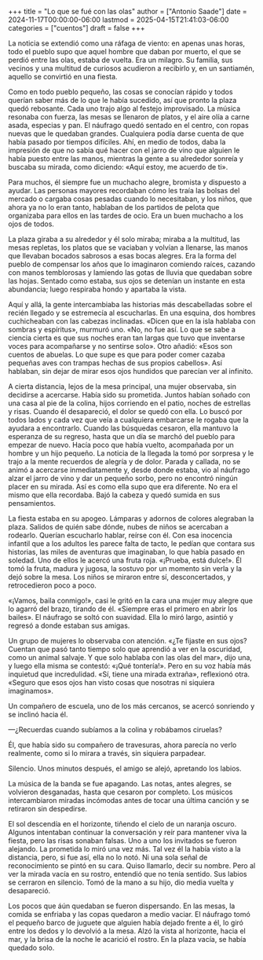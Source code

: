 +++
title = "Lo que se fué con las olas"
author = ["Antonio Saade"]
date = 2024-11-17T00:00:00-06:00
lastmod = 2025-04-15T21:41:03-06:00
categories = ["cuentos"]
draft = false
+++

La noticia se extendió como una ráfaga de viento: en apenas unas horas, todo el pueblo supo que aquel hombre que daban por muerto, el que se perdió entre las olas, estaba de vuelta. Era un milagro. Su familia, sus vecinos y una multitud de curiosos acudieron a recibirlo y, en un santiamén, aquello se convirtió en una fiesta.

Como en todo pueblo pequeño, las cosas se conocían rápido y todos querían saber más de lo que le había sucedido, así que pronto la plaza quedó rebosante. Cada uno trajo algo al festejo improvisado. La música resonaba con fuerza, las mesas se llenaron de platos, y el aire olía a carne asada, especias y pan. El náufrago quedó sentado en el centro, con ropas nuevas que le quedaban grandes. Cualquiera podía darse cuenta de que había pasado por tiempos difíciles. Ahí, en medio de todos, daba la impresión de que no sabía qué hacer con el jarro de vino que alguien le había puesto entre las manos, mientras la gente a su alrededor sonreía y buscaba su mirada, como diciendo: «Aquí estoy, me acuerdo de ti».

Para muchos, él siempre fue un muchacho alegre, bromista y dispuesto a ayudar. Las personas mayores recordaban cómo les traía las bolsas del mercado o cargaba cosas pesadas cuando lo necesitaban, y los niños, que ahora ya no lo eran tanto, hablaban de los partidos de pelota que organizaba para ellos en las tardes de ocio. Era un buen muchacho a los ojos de todos.

La plaza giraba a su alrededor  y él solo miraba; miraba a la multitud, las mesas repletas, los platos que se vaciaban y volvían a llenarse, las manos que llevaban bocados sabrosos a esas bocas alegres. Era la forma del pueblo de compensar los años que lo imaginaron comiendo raíces, cazando con manos temblorosas y lamiendo las gotas de lluvia que quedaban sobre las hojas. Sentado como estaba, sus ojos se detenían un instante en esta abundancia; luego respiraba hondo y apartaba la vista.

Aquí y allá, la gente intercambiaba las historias más descabelladas sobre el recién llegado y se estremecía al escucharlas. En una esquina, dos hombres cuchicheaban con las cabezas inclinadas. «Dicen que en la isla hablaba con sombras y espíritus», murmuró uno. «No, no fue así. Lo que se sabe a ciencia cierta es que sus noches eran tan largas que tuvo que inventarse voces para acompañarse y no sentirse solo». Otro añadió: «Esos son cuentos de abuelas. Lo que supe es que para poder comer cazaba pequeñas aves con trampas hechas de sus propios cabellos». Así hablaban, sin dejar de mirar esos ojos hundidos que parecían ver al infinito.

A cierta distancia, lejos de la mesa principal, una mujer observaba, sin decidirse a acercarse. Había sido su prometida. Juntos habían soñado con una casa al pie de la colina, hijos corriendo en el patio, noches de estrellas y risas. Cuando él desapareció, el dolor se quedó con ella. Lo buscó por todos lados y cada vez que veía a cualquiera embarcarse le rogaba que la ayudara a encontrarlo. Cuando las búsquedas cesaron, ella mantuvo la esperanza de su regreso, hasta que un día se marchó del pueblo para empezar de nuevo. Hacía poco que había vuelto, acompañada por un hombre y un hijo pequeño. La noticia de la llegada la tomó por sorpresa y le trajo a la mente recuerdos de alegría y de dolor. Parada y callada, no se animó a acercarse inmediatamente y, desde donde estaba, vio al náufrago alzar el jarro de vino y dar un pequeño sorbo, pero no encontró ningún placer en su mirada. Así es como ella supo que era diferente. No era el mismo que ella recordaba. Bajó la cabeza y quedó sumida en sus pensamientos.

La fiesta estaba en su apogeo. Lámparas y adornos de colores alegraban la plaza. Salidos de quién sabe dónde, nubes de niños se acercaban a rodearlo. Querían escucharlo hablar, reírse con él. Con esa inocencia infantil que a los adultos les parece falta de tacto, le pedían que contara sus historias, las miles de aventuras que imaginaban, lo que había pasado en soledad. Uno de ellos le acercó una fruta roja. «¡Prueba, está dulce!». Él tomó la fruta, madura y jugosa, la sostuvo por un momento sin verla y la dejó sobre la mesa. Los niños se miraron entre sí, desconcertados, y retrocedieron poco a poco.

«¡Vamos, baila conmigo!», casi le gritó en la cara una mujer muy alegre que lo agarró del brazo, tirando de él. «Siempre eras el primero en abrir los bailes». El náufrago se soltó con suavidad. Ella lo miró largo, asintió y regresó a donde estaban sus amigas.

Un grupo de mujeres lo observaba con atención. «¿Te fijaste en sus ojos? Cuentan que pasó tanto tiempo solo que aprendió a ver en la oscuridad, como un animal salvaje. Y que solo hablaba con las olas del mar», dijo una, y luego ella misma se contestó: «¡Qué tontería!». Pero en su voz había más inquietud que incredulidad. «Sí, tiene una mirada extraña», reflexionó otra. «Seguro que esos ojos han visto cosas que nosotras ni siquiera imaginamos».

Un compañero de escuela, uno de los más cercanos, se acercó sonriendo y se inclinó hacia él.

—¿Recuerdas cuando subíamos a la colina y robábamos ciruelas?

Él, que había sido su compañero de travesuras, ahora parecía no verlo realmente, como si lo mirara a través, sin siquiera parpadear.

Silencio. Unos minutos después, el amigo se alejó, apretando los labios.

La música de la banda se fue apagando. Las notas, antes alegres, se volvieron desganadas, hasta que cesaron por completo. Los músicos intercambiaron miradas incómodas antes de tocar una última canción y se retiraron sin despedirse.

El sol descendía en el horizonte, tiñendo el cielo de un naranja oscuro. Algunos intentaban continuar la conversación y reír para mantener viva la fiesta, pero las risas sonaban falsas. Uno a uno los invitados se fueron alejando. La prometida lo miró una vez más. Tal vez él la había visto a la distancia, pero, si fue así, ella no lo notó. Ni una sola señal de reconocimiento se pintó en su cara. Quiso llamarlo, decir su nombre. Pero al ver la mirada vacía en su rostro, entendió que no tenía sentido. Sus labios se cerraron en silencio. Tomó de la mano a su hijo, dio media vuelta y desapareció.

Los pocos que áún quedaban se fueron dispersando. En las mesas, la comida se enfriaba y las copas quedaron a medio vaciar. El náufrago tomó el pequeño barco de juguete que alguien había dejado frente a él, lo giró entre los dedos y lo devolvió a la mesa. Alzó la vista al horizonte, hacia el mar, y la brisa de la noche le acarició el rostro. En la plaza vacía, se había quedado solo.
